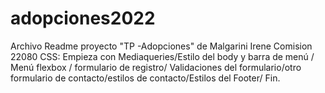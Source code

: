 # adopciones2022
Archivo Readme  proyecto "TP -Adopciones" de Malgarini Irene Comision 22080
CSS: Empieza con Mediaqueries/Estilo del body y barra de menú / Menú flexbox / formulario de registro/ Validaciones del formulario/otro formulario de contacto/estilos de contacto/Estilos del Footer/ Fin.
